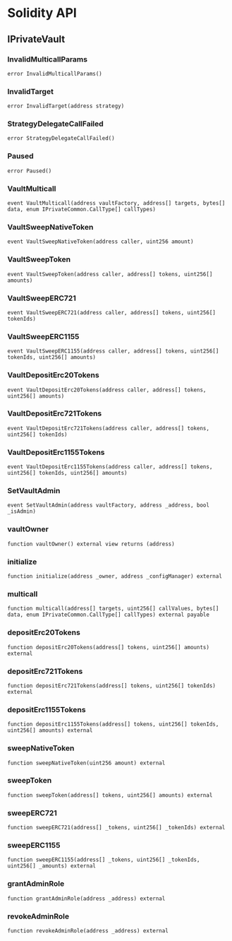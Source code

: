 # Solidity API

## IPrivateVault

### InvalidMulticallParams

```solidity
error InvalidMulticallParams()
```

### InvalidTarget

```solidity
error InvalidTarget(address strategy)
```

### StrategyDelegateCallFailed

```solidity
error StrategyDelegateCallFailed()
```

### Paused

```solidity
error Paused()
```

### VaultMulticall

```solidity
event VaultMulticall(address vaultFactory, address[] targets, bytes[] data, enum IPrivateCommon.CallType[] callTypes)
```

### VaultSweepNativeToken

```solidity
event VaultSweepNativeToken(address caller, uint256 amount)
```

### VaultSweepToken

```solidity
event VaultSweepToken(address caller, address[] tokens, uint256[] amounts)
```

### VaultSweepERC721

```solidity
event VaultSweepERC721(address caller, address[] tokens, uint256[] tokenIds)
```

### VaultSweepERC1155

```solidity
event VaultSweepERC1155(address caller, address[] tokens, uint256[] tokenIds, uint256[] amounts)
```

### VaultDepositErc20Tokens

```solidity
event VaultDepositErc20Tokens(address caller, address[] tokens, uint256[] amounts)
```

### VaultDepositErc721Tokens

```solidity
event VaultDepositErc721Tokens(address caller, address[] tokens, uint256[] tokenIds)
```

### VaultDepositErc1155Tokens

```solidity
event VaultDepositErc1155Tokens(address caller, address[] tokens, uint256[] tokenIds, uint256[] amounts)
```

### SetVaultAdmin

```solidity
event SetVaultAdmin(address vaultFactory, address _address, bool _isAdmin)
```

### vaultOwner

```solidity
function vaultOwner() external view returns (address)
```

### initialize

```solidity
function initialize(address _owner, address _configManager) external
```

### multicall

```solidity
function multicall(address[] targets, uint256[] callValues, bytes[] data, enum IPrivateCommon.CallType[] callTypes) external payable
```

### depositErc20Tokens

```solidity
function depositErc20Tokens(address[] tokens, uint256[] amounts) external
```

### depositErc721Tokens

```solidity
function depositErc721Tokens(address[] tokens, uint256[] tokenIds) external
```

### depositErc1155Tokens

```solidity
function depositErc1155Tokens(address[] tokens, uint256[] tokenIds, uint256[] amounts) external
```

### sweepNativeToken

```solidity
function sweepNativeToken(uint256 amount) external
```

### sweepToken

```solidity
function sweepToken(address[] tokens, uint256[] amounts) external
```

### sweepERC721

```solidity
function sweepERC721(address[] _tokens, uint256[] _tokenIds) external
```

### sweepERC1155

```solidity
function sweepERC1155(address[] _tokens, uint256[] _tokenIds, uint256[] _amounts) external
```

### grantAdminRole

```solidity
function grantAdminRole(address _address) external
```

### revokeAdminRole

```solidity
function revokeAdminRole(address _address) external
```

